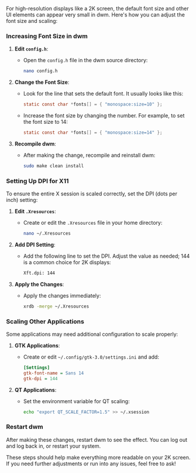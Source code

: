 For high-resolution displays like a 2K screen, the default font size and other UI elements can appear very small in dwm. Here's how you can adjust the font size and scaling:

### Increasing Font Size in dwm

1. **Edit `config.h`**:
   - Open the `config.h` file in the dwm source directory:
     ```sh
     nano config.h
     ```

2. **Change the Font Size**:
   - Look for the line that sets the default font. It usually looks like this:
     ```c
     static const char *fonts[] = { "monospace:size=10" };
     ```
   - Increase the font size by changing the number. For example, to set the font size to 14:
     ```c
     static const char *fonts[] = { "monospace:size=14" };
     ```

3. **Recompile dwm**:
   - After making the change, recompile and reinstall dwm:
     ```sh
     sudo make clean install
     ```

### Setting Up DPI for X11

To ensure the entire X session is scaled correctly, set the DPI (dots per inch) setting:

1. **Edit `.Xresources`**:
   - Create or edit the `.Xresources` file in your home directory:
     ```sh
     nano ~/.Xresources
     ```

2. **Add DPI Setting**:
   - Add the following line to set the DPI. Adjust the value as needed; 144 is a common choice for 2K displays:
     ```sh
     Xft.dpi: 144
     ```

3. **Apply the Changes**:
   - Apply the changes immediately:
     ```sh
     xrdb -merge ~/.Xresources
     ```

### Scaling Other Applications

Some applications may need additional configuration to scale properly:

1. **GTK Applications**:
   - Create or edit `~/.config/gtk-3.0/settings.ini` and add:
     ```ini
     [Settings]
     gtk-font-name = Sans 14
     gtk-dpi = 144
     ```

2. **QT Applications**:
   - Set the environment variable for QT scaling:
     ```sh
     echo "export QT_SCALE_FACTOR=1.5" >> ~/.xsession
     ```

### Restart dwm

After making these changes, restart dwm to see the effect. You can log out and log back in, or restart your system.

These steps should help make everything more readable on your 2K screen. If you need further adjustments or run into any issues, feel free to ask!